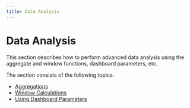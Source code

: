 ```yaml
---
title: Data Analysis
---
```

# Data Analysis
This section describes how to perform advanced data analysis using the aggregate and window functions, dashboard parameters, etc.

The section consists of the following topics.
* [Aggregations](data-analysis/aggregations.md)
* [Window Calculations](data-analysis/window-calculations.md)
* [Using Dashboard Parameters](data-analysis/using-dashboard-parameters.md)